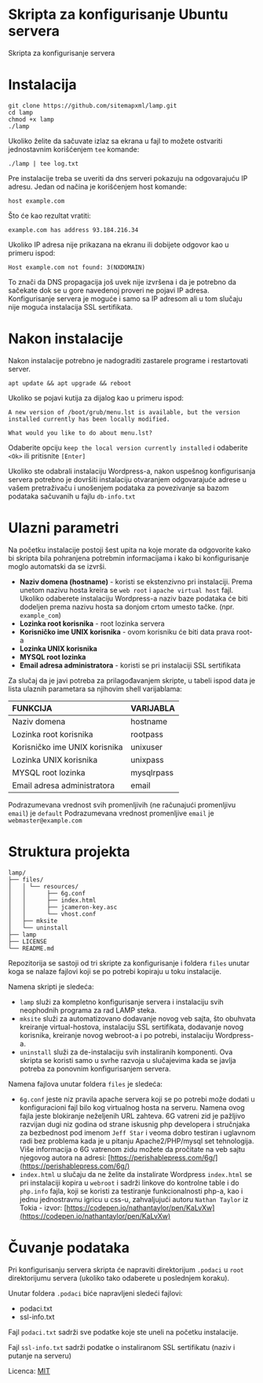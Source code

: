 # Skripta za konfigurisanje Ubuntu servera
Skripta za konfigurisanje servera

# Instalacija

```
git clone https://github.com/sitemapxml/lamp.git
cd lamp
chmod +x lamp
./lamp
```
Ukoliko želite da sačuvate izlaz sa ekrana u fajl to možete ostvariti jednostavnim korišćenjem `tee` komande:
```
./lamp | tee log.txt
```

Pre instalacije treba se uveriti da dns serveri pokazuju na odgovarajuću IP adresu. Jedan od načina je korišćenjem host komande:
```
host example.com
```
Što će kao rezultat vratiti:
```
example.com has address 93.184.216.34
```
Ukoliko IP adresa nije prikazana na ekranu ili dobijete odgovor kao u primeru ispod:
```
Host example.com not found: 3(NXDOMAIN)
```
To znači da DNS propagacija još uvek nije izvršena i da je potrebno da sačekate dok se u gore navedenoj proveri ne pojavi IP adresa. Konfigurisanje servera je moguće i samo sa IP adresom ali u tom slučaju nije moguća instalacija SSL sertifikata.

# Nakon instalacije

Nakon instalacije potrebno je nadograditi zastarele programe i restartovati server.

```
apt update && apt upgrade && reboot
```
Ukoliko se pojavi kutija za dijalog kao u primeru ispod:

```
A new version of /boot/grub/menu.lst is available, but the version installed currently has been locally modified.

What would you like to do about menu.lst?
```
Odaberite opciju `keep the local version currently installed` i odaberite `<Ok>` ili pritisnite `[Enter]`

Ukoliko ste odabrali instalaciju Wordpress-a, nakon uspešnog konfigurisanja servera potrebno je dovršiti instalaciju otvaranjem odgovarajuće adrese u vašem pretraživaču i unošenjem podataka za povezivanje sa bazom podataka sačuvanih u fajlu `db-info.txt`

# Ulazni parametri
Na početku instalacije postoji šest upita na koje morate da odgovorite kako bi skripta bila pohranjena potrebmin informacijama i kako bi konfigurisanje moglo automatski da se izvrši.

 - **Naziv domena (hostname)** - koristi se ekstenzivno pri instalaciji. Prema unetom nazivu hosta kreira se `web root` i `apache virtual host` fajl. Ukoliko odaberete instalaciju Wordpress-a naziv baze podataka će biti dodeljen prema nazivu hosta sa donjom crtom umesto tačke. (npr. `example_com`)
 - **Lozinka root korisnika** - root lozinka servera
 - **Korisničko ime UNIX korisnika** - ovom korisniku će biti data prava root-a
 - **Lozinka UNIX korisnika**
 - **MYSQL root lozinka**
 - **Email adresa administratora** - koristi se pri instalaciji SSL sertifikata


Za slučaj da je javi potreba za prilagođavanjem skripte, u tabeli ispod data je lista ulaznih parametara sa njihovim shell varijablama:

| FUNKCIJA                      | VARIJABLA  |
|:------------------------------|:-----------|
| Naziv domena                  | hostname   |
| Lozinka root korisnika        | rootpass   |
| Korisničko ime UNIX korisnika | unixuser   |
| Lozinka UNIX korisnika        | unixpass   |
| MYSQL root lozinka            | mysqlrpass |
| Email adresa administratora   | email      |

Podrazumevana vrednost svih promenljivih (ne računajući promenljivu `email`) je `default`
Podrazumevana vrednost promenljive `email` je `webmaster@example.com`

# Struktura projekta

```
lamp/
├── files/
│   │ └── resources/
│   │      ├── 6g.conf
│   │      ├── index.html
│   │      ├── jcameron-key.asc
│   │      └── vhost.conf
│   ├── mksite
│   └── uninstall
├── lamp
├── LICENSE
└── README.md
```
Repozitorija se sastoji od tri skripte za konfigurisanje i foldera `files` unutar koga se nalaze fajlovi koji se po potrebi kopiraju u toku instalacije.

Namena skripti je sledeća:
- `lamp` služi za kompletno konfigurisanje servera i instalaciju svih neophodnih programa za rad LAMP steka.
- `mksite` služi za automatizovano dodavanje novog veb sajta, što obuhvata kreiranje virtual-hostova, instalaciju SSL sertifikata, dodavanje novog korisnika, kreiranje novog webroot-a i po potrebi, instalaciju Wordpress-a.
- `uninstall` služi za de-instalaciju svih instaliranih komponenti. Ova skripta se koristi samo u svrhe razvoja u slučajevima kada se javlja potreba za ponovnim konfigurisanjem servera.

Namena fajlova unutar foldera `files` je sledeća:
- `6g.conf` jeste niz pravila apache servera koji se po potrebi može dodati u konfiguracioni fajl bilo kog virtualnog hosta na serveru. Namena ovog fajla jeste blokiranje neželjenih URL zahteva. 6G vatreni zid je pažljivo razvijan dugi niz godina od strane iskusnig php developera i stručnjaka za bezbednost pod imenom `Jeff Star` i veoma dobro testiran i uglavnom radi bez problema kada je u pitanju Apache2/PHP/mysql set tehnologija. Više informacija o 6G vatrenom zidu možete da pročitate na veb sajtu njegovog autora na adresi: [https://perishablepress.com/6g/](https://perishablepress.com/6g/)
- `index.html` u slučaju da ne želite da instalirate Wordpress `index.html` se pri instalaciji kopira u `webroot` i sadrži linkove do kontrolne table i do `php.info` fajla, koji se koristi za testiranje funkcionalnosti php-a, kao i jednu jednostravnu igricu u css-u, zahvaljujući autoru `Nathan Taylor` iz Tokia - izvor: [https://codepen.io/nathantaylor/pen/KaLvXw](https://codepen.io/nathantaylor/pen/KaLvXw)

# Čuvanje podataka
Pri konfigurisanju servera skripta će napraviti direktorijum `.podaci` u `root` direktorijumu servera (ukoliko tako odaberete u poslednjem koraku).

Unutar foldera `.podaci` biće napravljeni sledeći fajlovi:
- podaci.txt
- ssl-info.txt

Fajl `podaci.txt` sadrži sve podatke koje ste uneli na početku instalacije.

Fajl `ssl-info.txt` sadrži podatke o instaliranom SSL sertifikatu (naziv i putanje na serveru)

Licenca: [MIT](LICENSE)
